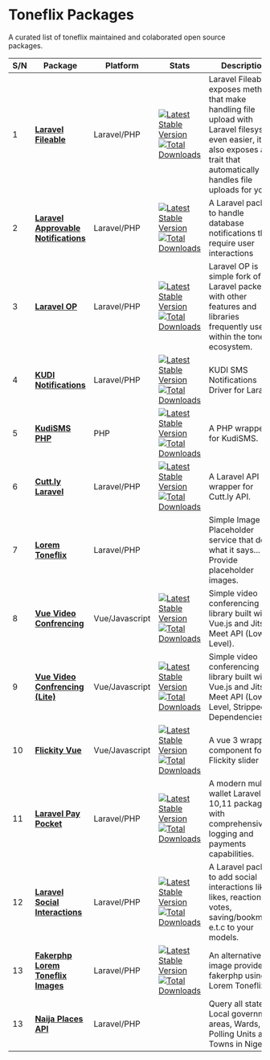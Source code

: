 # Toneflix Packages
A curated list of toneflix maintained and colaborated open source packages.

| S/N | Package                                      | Platform        | Stats                                                                       | Description                                                                                                                                                                   |
|-----|----------------------------------------------|-----------------|-----------------------------------------------------------------------------|-------------------------------------------------------------------------------------------------------------------------------------------------------------------------------|
| 1   | **[Laravel Fileable][1]**                    | Laravel/PHP     | [![Latest Stable Version][i1]][l1] <br /> [![Total Downloads][d1]][l1]      | Laravel Fileable exposes methods that make handling file upload with Laravel filesystem even easier, it also exposes a trait that automatically handles file uploads for you. |
| 2   | **[Laravel Approvable Notifications][2]**    | Laravel/PHP     | [![Latest Stable Version][i2]][l2] <br /> [![Total Downloads][d2]][l2]      | A Laravel package to handle database notifications that require user interactions                                                                                             |
| 3   | **[Laravel OP][3]**                          | Laravel/PHP     | [![Latest Stable Version][i3]][l3] <br /> [![Total Downloads][d3]][l3]      | Laravel OP is simple fork of Laravel packed with other features and libraries frequently used within the toneflix ecosystem.                                                  |
| 4   | **[KUDI Notifications][4]**                  | Laravel/PHP     | [![Latest Stable Version][i4]][l4] <br /> [![Total Downloads][d4]][l4]      | KUDI SMS Notifications Driver for Laravel                                                                                                                                     |
| 5   | **[KudiSMS PHP][5]**                         | PHP             | [![Latest Stable Version][i5]][l5] <br /> [![Total Downloads][d5]][l5]      | A PHP wrapper for KudiSMS.                                                                                                                                                    |
| 6   | **[Cutt.ly Laravel][6]**                     | Laravel/PHP     | [![Latest Stable Version][i6]][l6] <br /> [![Total Downloads][d6]][l6]      | A Laravel API wrapper for Cutt.ly API.                                                                                                                                        |
| 7   | **[Lorem Toneflix][7]**                      | Laravel/PHP     |                                                                             | Simple Image Placeholder service that does what it says... Provide placeholder images.                                                                                        |
| 8   | **[Vue Video Confrencing][8]**               | Vue/Javascript  | [![Latest Stable Version][i8]][l8] <br /> [![Total Downloads][d8]][l8]      | Simple video conferencing library built with Vue.js and Jitsi Meet API (Low Level).                                                                                           |
| 9   | **[Vue Video Confrencing (Lite)][9]**        | Vue/Javascript  | [![Latest Stable Version][i9]][l9] <br /> [![Total Downloads][d9]][l9]      | Simple video conferencing library built with Vue.js and Jitsi Meet API (Low Level, Stripped Dependencies).                                                                    |
| 10  | **[Flickity Vue][10]**                       | Vue/Javascript  | [![Latest Stable Version][i12]][l10] <br /> [![Total Downloads][d10]][l10]  | A vue 3 wrapper component for Flickity slider                                                                                                                                 |
| 11  | **[Laravel Pay Pocket][11]**                 | Laravel/PHP     | [![Latest Stable Version][i11]][l11] <br /> [![Total Downloads][d11]][l11]  | A modern multi-wallet Laravel 10,11 package with comprehensive logging and payments capabilities.                                                                             |
| 12  | **[Laravel Social Interactions][12]**        | Laravel/PHP     | [![Latest Stable Version][i12]][l12] <br /> [![Total Downloads][d12]][l12]  | A Laravel package to add social interactions like likes, reactions, votes, saving/bookmarks e.t.c to your models.                                                             |
| 13  | **[Fakerphp Lorem Toneflix Images][13]**     | Laravel/PHP     | [![Latest Stable Version][i13]][l13] <br /> [![Total Downloads][d13]][l13]  | An alternative image provider for fakerphp using Lorem Toneflix.                                                                                                              |
| 13  | **[Naija Places API][14]**                   | Laravel/PHP     |                                                                             | Query all states, Local government areas, Wards, Polling Units and Towns in Nigeria.                                                                                          |


[1]:https://github.com/toneflix/laravel-fileable
[2]:https://github.com/toneflix/laravel-approvable-notifications
[3]:https://github.com/toneflix/laravel-op
[4]:https://github.com/toneflix/kudisms-notification
[5]:https://github.com/toneflix/kudi-sms-php
[6]:https://github.com/toneflix/cuttly-laravel
[7]:https://lorem.toneflix.com.ng
[8]:https://github.com/toneflix/vue-video-conferencing
[9]:https://github.com/toneflix/vue-video-conferencing-lite
[10]:https://github.com/toneflix/flickity-vue
[11]:https://github.com/HPWebdeveloper/laravel-pay-pocket
[12]:https://github.com/toneflix/laravel-social-interactions
[13]:https://github.com/toneflix/fakerphp-lorem-toneflix
[14]:https://naija-places.toneflix.com.ng

[i1]:https://img.shields.io/packagist/v/toneflix-code/laravel-fileable.svg?style=flat-square
[l1]:https://packagist.org/packages/toneflix-code/laravel-fileable
[d1]:https://img.shields.io/packagist/dt/toneflix-code/laravel-fileable.svg?style=flat-square

[i2]:https://img.shields.io/packagist/v/toneflix-code/approvable-notifications.svg?style=flat-square
[l2]:https://packagist.org/packages/toneflix-code/approvable-notifications
[d2]:https://img.shields.io/packagist/dt/toneflix-code/approvable-notifications.svg?style=flat-square

[i3]:https://img.shields.io/packagist/v/toneflix-code/laravel-op.svg?style=flat-square
[l3]:https://packagist.org/packages/toneflix-code/laravel-op
[d3]:https://img.shields.io/packagist/dt/toneflix-code/laravel-op.svg?style=flat-square

[i4]:https://img.shields.io/packagist/v/toneflix-code/kudisms-notification.svg?style=flat-square
[l4]:https://packagist.org/packages/toneflix-code/kudisms-notification
[d4]:https://img.shields.io/packagist/dt/toneflix-code/kudisms-notification.svg?style=flat-square

[i5]:https://img.shields.io/packagist/v/toneflix-code/kudi-sms-php.svg?style=flat-square
[l5]:https://packagist.org/packages/toneflix-code/kudi-sms-php
[d5]:https://img.shields.io/packagist/dt/toneflix-code/kudi-sms-php.svg?style=flat-square

[i6]:https://img.shields.io/packagist/v/toneflix-code/cuttly-laravel.svg?style=flat-square
[l6]:https://packagist.org/packages/toneflix-code/cuttly-laravel
[d6]:https://img.shields.io/packagist/dt/toneflix-code/cuttly-laravel.svg?style=flat-square

[i7]:/
[l7]:/
[d7]:/

[i8]:https://img.shields.io/npm/v/vue-video-conference.svg?style=flat-square
[l8]:https://www.npmjs.com/package/vue-video-conference
[d8]:https://img.shields.io/npm/dt/vue-video-conference.svg?style=flat-square

[i9]:https://img.shields.io/npm/v/vue-video-conference-lite.svg?style=flat-square
[l9]:https://www.npmjs.com/package/vue-video-conference-lite
[d9]:https://img.shields.io/npm/dt/vue-video-conference-lite.svg?style=flat-square

[i10]:https://img.shields.io/npm/v/@toneflix-code/flickity-vue.svg?style=flat-square
[l10]:https://www.npmjs.com/package/@toneflix-code/flickity-vue
[d10]:https://img.shields.io/npm/dt/@toneflix-code/flickity-vue.svg?style=flat-square

[i11]:https://img.shields.io/packagist/v/hpwebdeveloper/laravel-pay-pocket.svg?style=flat-square
[l11]:https://packagist.org/packages/hpwebdeveloper/laravel-pay-pocket
[d11]:https://img.shields.io/packagist/dt/hpwebdeveloper/laravel-pay-pocket.svg?style=flat-square

[i12]:https://img.shields.io/packagist/v/toneflix-code/social-interactions.svg?style=flat-square
[l12]:https://packagist.org/packages/toneflix-code/social-interactions
[d12]:https://img.shields.io/packagist/dt/toneflix-code/social-interactions.svg?style=flat-square

[i13]:https://img.shields.io/packagist/v/toneflix-code/fakerphp-lorem-toneflix.svg?style=flat-square
[l13]:https://packagist.org/packages/toneflix-code/fakerphp-lorem-toneflix
[d13]:https://img.shields.io/packagist/dt/toneflix-code/fakerphp-lorem-toneflix.svg?style=flat-square

[i14]:/
[l14]:/
[d14]:/
